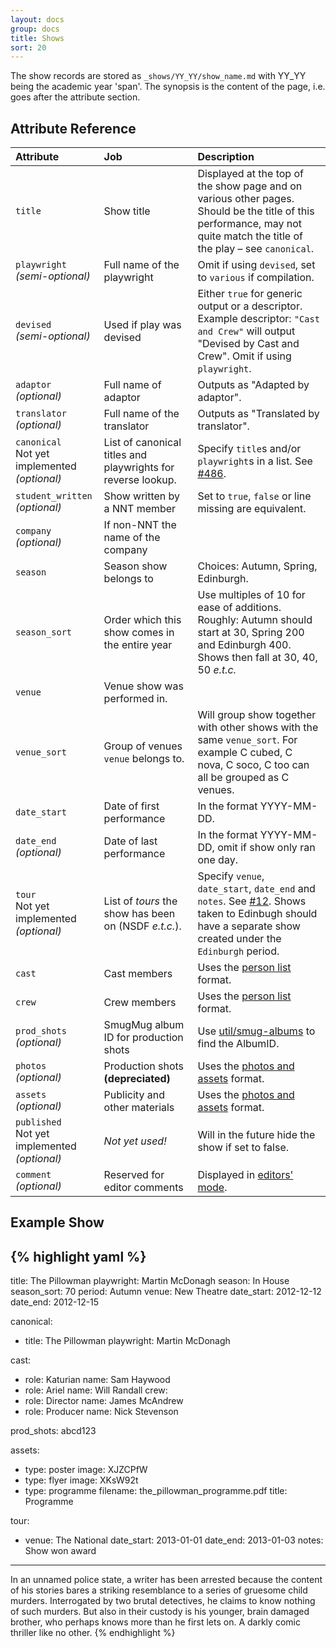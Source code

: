 ```yaml
---
layout: docs
group: docs
title: Shows
sort: 20
---
```


The show records are stored as `_shows/YY_YY/show_name.md` with YY_YY being the academic year 'span'. The synopsis is the content of the page, i.e. goes after the attribute section.

## <i class="fa fa-tags"></i> Attribute Reference

| Attribute | Job | Description |
|:-|:-|:-|
| `title` | Show title | Displayed at the top of the show page and on various other pages. Should be the title of this performance, may not quite match the title of the play – see `canonical`. |
| `playwright`<br />*(semi-optional)* | Full name of the playwright | Omit if using `devised`, set to `various` if compilation. |
| `devised`<br />*(semi-optional)* | Used if play was devised | Either `true` for generic output or a descriptor. Example descriptor: `"Cast and Crew"` will output "Devised by Cast and Crew". Omit if using `playwright`. |
| `adaptor`<br />*(optional)* | Full name of adaptor | Outputs as "Adapted by adaptor". |
| `translator`<br />*(optional)* | Full name of the translator | Outputs as "Translated by translator". |
| `canonical`<br>Not yet implemented<br />*(optional)* | List of canonical titles and playwrights for reverse lookup. | Specify `title`s and/or `playwright`s in a list. See [#486](https://github.com/newtheatre/history-project/issues/486). |
| `student_written`<br />*(optional)* | Show written by a NNT member | Set to `true`, `false` or line missing are equivalent. |
| `company`<br />*(optional)* | If non-NNT the name of the company |  |
| `season` | Season show belongs to | Choices: Autumn, Spring, Edinburgh. |
| `season_sort` | Order which this show comes in the entire year | Use multiples of 10 for ease of additions.<br />Roughly: Autumn should start at 30, Spring 200 and Edinburgh 400. Shows then fall at 30, 40, 50 *e.t.c.* |
| `venue` | Venue show was performed in. |  |
| `venue_sort` | Group of venues `venue` belongs to. | Will group show together with other shows with the same `venue_sort`. For example C cubed, C nova, C soco, C too can all be grouped as C venues. |
| `date_start` | Date of first performance | In the format YYYY-MM-DD. |
| `date_end`<br />*(optional)* | Date of last performance | In the format YYYY-MM-DD, omit if show only ran one day. |
| `tour`<br>Not yet implemented<br />*(optional)* | List of *tours* the show has been on (NSDF *e.t.c.*). | Specify `venue`, `date_start`, `date_end` and `notes`. See [#12](https://github.com/newtheatre/history-project/issues/12). Shows taken to Edinbugh should have a separate show created under the `Edinburgh` period. |
| `cast` | Cast members | Uses the [person list](/docs/person_list) format. |
| `crew` | Crew members | Uses the [person list](/docs/person_list) format. |
| `prod_shots`<br />*(optional)* | SmugMug album ID for production shots | Use [util/smug-albums](/util/smug-albums/) to find the AlbumID. |
| `photos`<br />*(optional)* | Production shots **(depreciated)** | Uses the [photos and assets](/docs/photos_and_assets) format. |
| `assets`<br />*(optional)* | Publicity and other materials | Uses the [photos and assets](/docs/photos_and_assets) format. |
| `published`<br>Not yet implemented<br />*(optional)* | *Not yet used!* | Will in the future hide the show if set to false. |
| `comment`<br />*(optional)* | Reserved for editor comments | Displayed in [editors' mode](/docs/#super-secret-editors-mode). |


## <i class="octicon octicon-code"></i> Example Show

{% highlight yaml %}
---
title: The Pillowman
playwright: Martin McDonagh
season: In House
season_sort: 70
period: Autumn
venue: New Theatre
date_start: 2012-12-12
date_end: 2012-12-15

canonical:
- title: The Pillowman
  playwright: Martin McDonagh

cast:
  - role: Katurian
    name: Sam Haywood
  - role: Ariel
    name: Will Randall
crew:
  - role: Director
    name: James McAndrew
  - role: Producer
    name: Nick Stevenson

prod_shots: abcd123

assets:
  - type: poster
    image: XJZCPfW
  - type: flyer
    image: XKsW92t
  - type: programme
    filename: the_pillowman_programme.pdf
    title: Programme

tour:
  - venue: The National
    date_start: 2013-01-01
    date_end: 2013-01-03
    notes: Show won award
---

In an unnamed police state, a writer has been arrested because the content of his stories bares a striking resemblance to a series of gruesome child murders. Interrogated by two brutal detectives, he claims to know nothing of such murders. But also in their custody is his younger, brain damaged brother, who perhaps knows more than he first lets on. A darkly comic thriller like no other.
{% endhighlight %}

